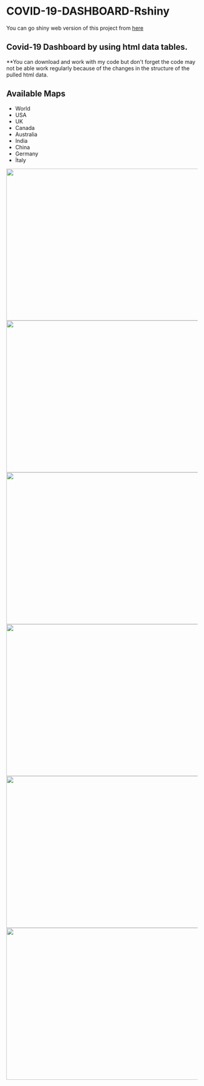 # COVID-19-DASHBOARD-Rshiny

You can go shiny web version of this project from [here](https://sdemirhan1320.shinyapps.io/COVID_DASHBOARD/)

## Covid-19 Dashboard by using html data tables.

**You can download and work with my code but don't forget the code may not be able work regularly because of the changes in the structure of the pulled html data.

<h2>Available Maps</h2>

<ul>
  <li>World</li>
  <li>USA</li>
  <li>UK</li>
  <li>Canada</li>
  <li>Australia</li>
  <li>India</li>
  <li>China</li>
  <li>Germany</li>
  <li>İtaly</li>
</ul>  

<img src="img/c2.png" style="width:600px;height:400px;">

<img src="img/c3.png" style="width:600px;height:400px;">

<img src="img/c4.png" style="width:600px;height:400px;">



<img src="img/c1.png" style="width:600px;height:400px;">

<img src="img/c5.png" style="width:600px;height:400px;">

<img src="img/c6.png" style="width:600px;height:400px;">
